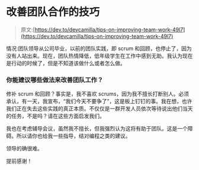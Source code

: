 # 改善团队合作的技巧

> 原文:[https://dev.to/devcamilla/tips-on-improving-team-work-49l7](https://dev.to/devcamilla/tips-on-improving-team-work-49l7)

情况:团队领导从公司毕业，以前的团队实践，即 scrum 和回顾，也停止了，因为没有人站出来。现在，团队热情降低，低年级学生在工作中感到无助。我认为现在是行动的时候了，但是不知道该做什么或者怎么做。

### 你能建议哪些做法来改善团队工作？

修补 scrum 和回顾？事实是，我不喜欢 scrums，因为我不擅长打断别人。必须承认，有一天，我宣布，“我们今天不要争了”，这是板上钉钉的事。我在想，也许我们正在失去这些实践的真正本质。不仅仅是一群开发人员依次等待说出他们当天的任务，不是吗？请在这些方面启发我们。

我也在考虑辅导会议，虽然我不擅长，但我强烈认为这将有助于团队。这是一个障碍。所以请你也给我一些指导，结对编程之类的建议。

领导的确很难。

提前感谢！